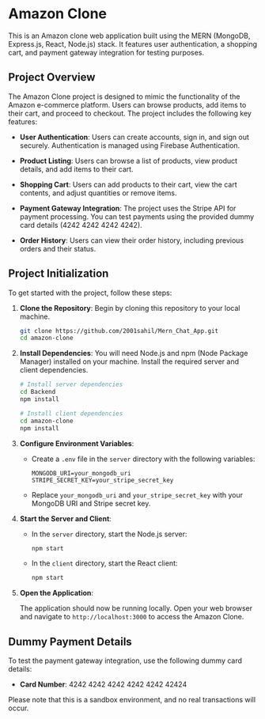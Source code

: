 # Amazon Clone


This is an Amazon clone web application built using the MERN (MongoDB, Express.js, React, Node.js) stack. It features user authentication, a shopping cart, and payment gateway integration for testing purposes.

## Project Overview

The Amazon Clone project is designed to mimic the functionality of the Amazon e-commerce platform. Users can browse products, add items to their cart, and proceed to checkout. The project includes the following key features:

- **User Authentication**: Users can create accounts, sign in, and sign out securely. Authentication is managed using Firebase Authentication.

- **Product Listing**: Users can browse a list of products, view product details, and add items to their cart.

- **Shopping Cart**: Users can add products to their cart, view the cart contents, and adjust quantities or remove items.

- **Payment Gateway Integration**: The project uses the Stripe API for payment processing. You can test payments using the provided dummy card details (4242 4242 4242 4242).

- **Order History**: Users can view their order history, including previous orders and their status.

## Project Initialization

To get started with the project, follow these steps:

1. **Clone the Repository**: Begin by cloning this repository to your local machine.

   ```bash
   git clone https://github.com/2001sahil/Mern_Chat_App.git
   cd amazon-clone
   ```

2. **Install Dependencies**: You will need Node.js and npm (Node Package Manager) installed on your machine. Install the required server and client dependencies.

   ```bash
   # Install server dependencies
   cd Backend
   npm install

   # Install client dependencies
   cd amazon-clone
   npm install
   ```

3. **Configure Environment Variables**:

   - Create a `.env` file in the `server` directory with the following variables:

     ```env
     MONGODB_URI=your_mongodb_uri
     STRIPE_SECRET_KEY=your_stripe_secret_key
     ```

   - Replace `your_mongodb_uri` and `your_stripe_secret_key` with your MongoDB URI and Stripe secret key.

4. **Start the Server and Client**:

   - In the `server` directory, start the Node.js server:

     ```bash
     npm start
     ```

   - In the `client` directory, start the React client:

     ```bash
     npm start
     ```

5. **Open the Application**:

   The application should now be running locally. Open your web browser and navigate to `http://localhost:3000` to access the Amazon Clone.

## Dummy Payment Details

To test the payment gateway integration, use the following dummy card details:

- **Card Number**: 4242 4242 4242 4242 4242 42424 

Please note that this is a sandbox environment, and no real transactions will occur.

